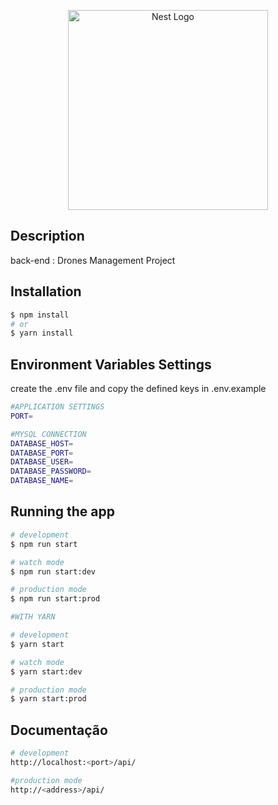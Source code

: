 <p align="center">
    <a href="http://nestjs.com/" target="blank">
        <img src="https://user-images.githubusercontent.com/10083265/91772328-0f84e200-ebbb-11ea-81ce-2c4685405d82.png" width="320" alt="Nest Logo" />
    </a>
</p>

## Description

back-end : Drones Management Project

## Installation

```bash
$ npm install
# or
$ yarn install
```

## Environment Variables Settings

create the .env file and copy the defined keys in .env.example

```bash
#APPLICATION SETTINGS
PORT=

#MYSQL CONNECTION
DATABASE_HOST=
DATABASE_PORT=
DATABASE_USER=
DATABASE_PASSWORD=
DATABASE_NAME=
```

## Running the app

```bash
# development
$ npm run start

# watch mode
$ npm run start:dev

# production mode
$ npm run start:prod

#WITH YARN

# development
$ yarn start

# watch mode
$ yarn start:dev

# production mode
$ yarn start:prod
```

## Documentação
```bash
# development
http://localhost:<port>/api/

#production mode
http://<address>/api/
```
